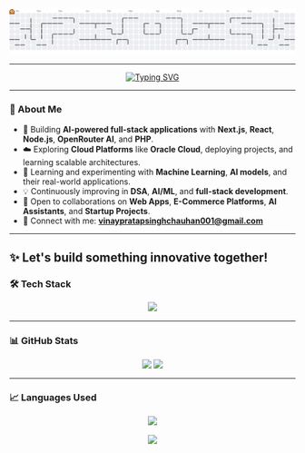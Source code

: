 <!-- Contribution Graph Pac-Man -->
<picture>
  <source media="(prefers-color-scheme: dark)" srcset="https://raw.githubusercontent.com/VINAYpratapSINGHchauhan/VINAYpratapSINGHchauhan/output/pacman-contribution-graph-dark.svg">
  <source media="(prefers-color-scheme: light)" srcset="https://raw.githubusercontent.com/VINAYpratapSINGHchauhan/VINAYpratapSINGHchauhan/output/pacman-contribution-graph.svg">
  <img alt="Pac-Man contribution graph" src="https://raw.githubusercontent.com/VINAYpratapSINGHchauhan/VINAYpratapSINGHchauhan/output/pacman-contribution-graph.svg">
</picture>

---

<!-- Animated Intro -->
<div align="center">
  
[![Typing SVG](https://readme-typing-svg.herokuapp.com?font=Fira+Code&size=32&duration=2500&pause=800&color=00F71A&center=true&vCenter=true&width=600&lines=Hi+👋,+I'm+Vinay;AI/ML+and+Full+Stack+Development;AI+Driven+App+Builder;Fitness+Enthusiast+💪)](https://git.io/typing-svg)

</div>

---

### 🚀 About Me

- 🎯 Building **AI-powered full-stack applications** with **Next.js**, **React**, **Node.js**, **OpenRouter AI**, and **PHP**.  
- ☁️ Exploring **Cloud Platforms** like **Oracle Cloud**, deploying projects, and learning scalable architectures.  
- 🤖 Learning and experimenting with **Machine Learning**, **AI models**, and their real-world applications.  
- 💡 Continuously improving in **DSA**, **AI/ML**, and **full-stack development**.  
- 🤝 Open to collaborations on **Web Apps**, **E-Commerce Platforms**, **AI Assistants**, and **Startup Projects**.  
- 📧 Connect with me: **vinaypratapsinghchauhan001@gmail.com**  

---
✨ Let's build something innovative together!  
---

### 🛠️ Tech Stack
<p align="center">
  <img src="https://skillicons.dev/icons?i=c,cpp,java,python,html,css,js,ts,react,nextjs,nodejs,express,php,mysql,mongodb,firebase,vercel,oracle,openai,postman,bootstrap" />
</p>


---

### 📊 GitHub Stats
<p align="center">
  <img src="https://github-readme-stats.vercel.app/api?username=VINAYpratapSINGHchauhan&show_icons=true&theme=radical" height="160"/>
  <img src="https://github-readme-streak-stats.herokuapp.com/?user=VINAYpratapSINGHchauhan&theme=radical" height="160"/>
</p>

---

### 📈 Languages Used
<p align="center">
  <img src="https://github-readme-stats.vercel.app/api/top-langs/?username=VINAYpratapSINGHchauhan&layout=compact&theme=radical&langs_count=8" height="200"/>
</p>

<div align="center">
  <img src="https://capsule-render.vercel.app/api?type=waving&color=0:FF5733,100:00C9FF&height=120&section=footer&text=Made+with+💓+by+Vinay&fontSize=22&fontColor=fff" />
</div>

